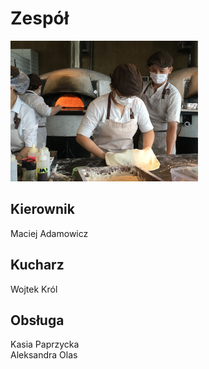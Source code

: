# Zespół

<img src = "img/pizza-gdc83581f0_1920.jpg" width = 300>

## Kierownik

Maciej Adamowicz

## Kucharz

Wojtek Król

## Obsługa 

Kasia Paprzycka<br>
Aleksandra Olas

